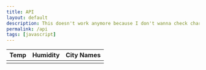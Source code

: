 ```yaml
---
title: API
layout: default
description: This doesn't work anymore because I don't wanna check charged
permalink: /api
tags: [javascript]
---
```


<table>
  <thead>
  <tr>
    <th>Temp</th>
    <th>Humidity</th>
    <th>City Names</th>
  </tr>
  </thead>
  <tbody>
    <td id="result"></td>
    <!-- <td id="active_cases"></td> -->
  </tbody>

<!-- Script is layed out in a sequence (no function) and will execute when page is loaded -->

<script>
  // prepare HTML result container for new output
  const resultContainer = document.getElementById("result");
  // prepare fetch options
  const url = "https://open-weather13.p.rapidapi.com/city/landon";

  const options = {
	method: 'GET',
	headers: {
		'X-RapidAPI-Key': '99055c6785msh0eec04755216d76p1d458djsnf1bc6a1c3b66',
		'X-RapidAPI-Host': 'open-weather13.p.rapidapi.com'
	}
};

  // fetch the API
  fetch("https://open-weather13.p.rapidapi.com/city/landon", options)
    // response is a RESTful "promise" on any successful fetch
    .then(response => {
      // check for response errors
      if (response.status !== 200) {
          const errorMsg = 'Database response error: ' + response.status;
          console.log(errorMsg);
          const tr = document.createElement("tr");
          const td = document.createElement("td");
          td.innerHTML = errorMsg;
          tr.appendChild(td);
          resultContainer.appendChild(tr);
          return;
      }
      // valid response will have json data
      response.json().then(weatherData => {
          console.log(weatherData);

        //   document.getElementById("active_cases").innerHTML = data.world_total.active_cases;

        for (const row of data) {
            console.log(weatherData);

            // tr for each row
            const tr = document.createElement("tr");
            // td for each column
            const temp = document.createElement("td");
            const humidity = document.createElement("td");
            const city = document.createElement("td");

            // data is specific to the API
            temp.innerHTML = weatherData.main.temp;
            humidity.innerHTML = weatherData.main.humidity;
            city.innerHTML = weatherData.name; 

            // this build td's into tr
            tr.appendChild(temp);
            tr.appendChild(humidity);
            tr.appendChild(city);

            // add HTML to container
            resultContainer.appendChild(tr);
          }
      })
  })

  // catch fetch errors (ie ACCESS to server blocked)
  .catch(err => {
    console.error(err);
    const tr = document.createElement("tr");
    const td = document.createElement("td");
    td.innerHTML = err;
    tr.appendChild(td);
    resultContainer.appendChild(tr);
  });
</script>